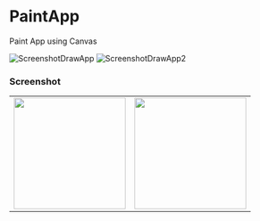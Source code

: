 # PaintApp
Paint App using Canvas


![ScreenshotDrawApp](https://github.com/AhmedGamalRamadan/PaintApp/assets/144063315/ff6f07ec-f471-4468-a5d0-913ed6958265)
![ScreenshotDrawApp2](https://github.com/AhmedGamalRamadan/PaintApp/assets/144063315/2af66e41-4d46-46d6-9fe0-4d2a5e9ef071)

### Screenshot
<table>
  <tr>
    <td><img src="https://github.com/AhmedGamalRamadan/PaintApp/assets/144063315/ff6f07ec-f471-4468-a5d0-913ed6958265" width="200"></td>
    <td><img src="https://github.com/AhmedGamalRamadan/PaintApp/assets/144063315/2af66e41-4d46-46d6-9fe0-4d2a5e9ef071" width="200"></td>
  </tr>
</table>
